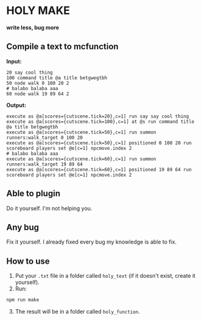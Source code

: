 # HOLY MAKE
**write less, bug more**

## Compile a text to mcfunction
**Input:**
```fuck
20 say cool thing
100 command title @a title betgwegtbh
50 node walk 0 100 20 2
# balabo balaba aaa
60 node walk 19 89 64 2
````

**Output:**

```mcfunction
execute as @a[scores={cutscene.tick=20},c=1] run say say cool thing
execute as @a[scores={cutscene.tick=100},c=1] at @s run command title @a title betgwegtbh
execute as @a[scores={cutscene.tick=50},c=1] run summon runners:walk_target 0 100 20
execute as @a[scores={cutscene.tick=50},c=1] positioned 0 100 20 run scoreboard players set @e[c=1] npcmove.index 2
# balabo balaba aaa
execute as @a[scores={cutscene.tick=60},c=1] run summon runners:walk_target 19 89 64
execute as @a[scores={cutscene.tick=60},c=1] positioned 19 89 64 run scoreboard players set @e[c=1] npcmove.index 2
```

## Able to plugin

Do it yourself. I'm not helping you.


## Any bug

Fix it yourself.
I already fixed every bug my knowledge is able to fix.


## How to use

1. Put your `.txt` file in a folder called `holy_text` (if it doesn't exist, create it yourself).
2. Run:

```powershell
npm run make
```

3. The result will be in a folder called `holy_function`.
